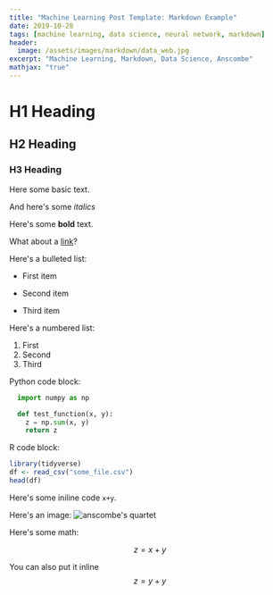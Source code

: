 ```yaml
---
title: "Machine Learning Post Template: Markdown Example"
date: 2019-10-28
tags: [machine learning, data science, neural network, markdown]
header:
  image: /assets/images/markdown/data_web.jpg
excerpt: "Machine Learning, Markdown, Data Science, Anscombe"
mathjax: "true"
---
```


# H1 Heading

## H2 Heading

### H3 Heading

Here some basic text.

And here's some *italics*

Here's some **bold** text.

What about a [link](https://github.com/joe-cipolla)?

Here's a bulleted list:
* First item
+ Second item
- Third item

Here's a numbered list:
1. First
2. Second
3. Third


Python code block:
```python
  import numpy as np

  def test_function(x, y):
    z = np.sum(x, y)
    return z
```


R code block:
```r
library(tidyverse)
df <- read_csv("some_file.csv")
head(df)
```

Here's some iniline code `x+y`.

Here's an image:
<img src="{{ site.url }}{{ site.baseurl }}/assets/images/markdown/anscombe.jpg" alt="anscombe's quartet">

Here's some math:

$$z=x+y$$

You can also put it inline $$z=y+y$$
